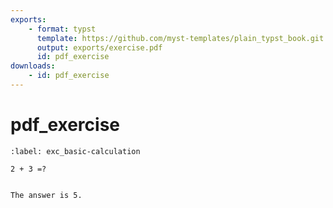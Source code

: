 ```yaml
---
exports:
    - format: typst
      template: https://github.com/myst-templates/plain_typst_book.git
      output: exports/exercise.pdf
      id: pdf_exercise
downloads:
    - id: pdf_exercise
---
```


# pdf_exercise

```{exercise} Basic calculation
:label: exc_basic-calculation

2 + 3 =?
```

```{solution} exc_basic-calculation

The answer is 5.